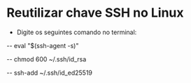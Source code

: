 # Reutilizar chave SSH no Linux 

- Digite os seguintes comando no terminal:

<!-- Ativar o agente ssh -->
-- eval "$(ssh-agent -s)"

<!-- Alterar permissão da chave privada -->
-- chmod 600 ~/.ssh/id_rsa

<!-- Adicionar chave ao agente -->
-- ssh-add ~/.ssh/id_ed25519
